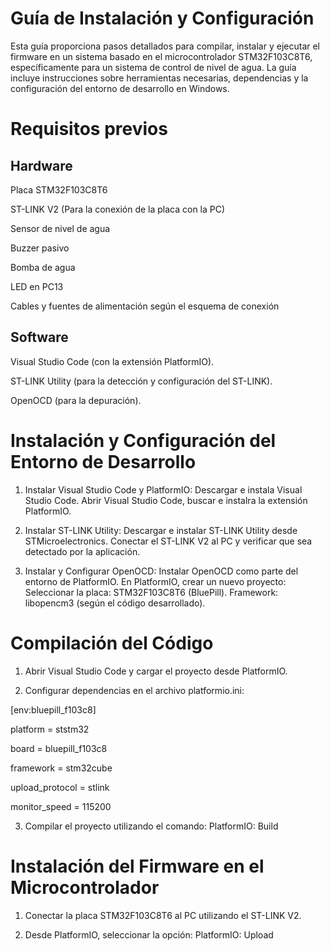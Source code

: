 # Guía de Instalación y Configuración

Esta guía proporciona pasos detallados para compilar, instalar y ejecutar el firmware en un sistema basado en el microcontrolador STM32F103C8T6, específicamente para un sistema de control de nivel de agua. La guía incluye instrucciones sobre herramientas necesarias, dependencias y la configuración del entorno de desarrollo en Windows.

# Requisitos previos

## Hardware
Placa STM32F103C8T6

ST-LINK V2 (Para la conexión de la placa con la PC)

Sensor de nivel de agua

Buzzer pasivo

Bomba de agua

LED en PC13

Cables y fuentes de alimentación según el esquema de conexión

## Software
Visual Studio Code (con la extensión PlatformIO).

ST-LINK Utility (para la detección y configuración del ST-LINK).

OpenOCD (para la depuración).

# Instalación y Configuración del Entorno de Desarrollo
1. Instalar Visual Studio Code y PlatformIO: 
Descargar e instala Visual Studio Code.
Abrir Visual Studio Code, buscar e instalra la extensión PlatformIO.

3. Instalar ST-LINK Utility: 
Descargar e instalar ST-LINK Utility desde STMicroelectronics.
Conectar el ST-LINK V2 al PC y verificar que sea detectado por la aplicación.

4. Instalar y Configurar OpenOCD: 
Instalar OpenOCD como parte del entorno de PlatformIO.
En PlatformIO, crear un nuevo proyecto:
Seleccionar la placa: STM32F103C8T6 (BluePill).
Framework: libopencm3 (según el código desarrollado).

# Compilación del Código
1. Abrir Visual Studio Code y cargar el proyecto desde PlatformIO.

2. Configurar dependencias en el archivo platformio.ini:

[env:bluepill_f103c8]

platform = ststm32

board = bluepill_f103c8

framework = stm32cube

upload_protocol = stlink

monitor_speed = 115200

3. Compilar el proyecto utilizando el comando: PlatformIO: Build

# Instalación del Firmware en el Microcontrolador
1. Conectar la placa STM32F103C8T6 al PC utilizando el ST-LINK V2.

2. Desde PlatformIO, seleccionar la opción: PlatformIO: Upload
